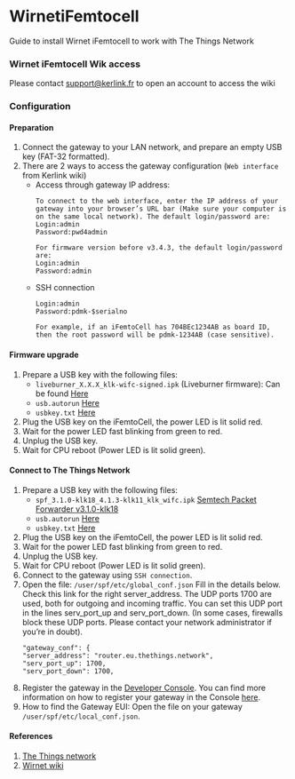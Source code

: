 # WirnetiFemtocell
Guide to install Wirnet iFemtocell to work with The Things Network 

### Wirnet iFemtocell Wik access
Please contact support@kerlink.fr to open an account to access the wiki

### Configuration

#### Preparation
1. Connect the gateway to your LAN network, and prepare an empty USB key (FAT-32 formatted).
2. There are 2 ways to access the gateway configuration (`Web interface` from Kerlink wiki)
    * Access through gateway IP address:  
        ```
        To connect to the web interface, enter the IP address of your gateway into your browser’s URL bar (Make sure your computer is on the same local network). The default login/password are:
        Login:admin
        Password:pwd4admin
        
        For firmware version before v3.4.3, the default login/password are: 
        Login:admin
        Password:admin
        ```
    * SSH connection
        ```
        Login:admin
        Password:pdmk-$serialno
        
        For example, if an iFemtoCell has 704BEc1234AB as board ID, then the root password will be pdmk-1234AB (case sensitive).
        ```
#### Firmware upgrade
1. Prepare a USB key with the following files:
    * `liveburner_X.X.X_klk-wifc-signed.ipk` (Liveburner firmware): Can be found [Here]( http://wikikerlink.fr/wirnet-ifemtocell/doku.php?id=wirnet-ifemtocell:resources)
    * `usb.autorun` [Here](usb.autorun)
    * `usbkey.txt` [Here](usbkey.txt)
2. Plug the USB key on the iFemtoCell, the power LED is lit solid red.
3. Wait for the power LED fast blinking from green to red.
4. Unplug the USB key.
5. Wait for CPU reboot (Power LED is lit solid green).

#### Connect to The Things Network
1. Prepare a USB key with the following files:
    * `spf_3.1.0-klk18_4.1.3-klk11_klk_wifc.ipk` [Semtech Packet Forwarder v3.1.0-klk18]( http://wikikerlink.fr/wirnet-ifemtocell/doku.php?id=wirnet-ifemtocell:resources)
    * `usb.autorun` [Here](usb.autorun)
    * `usbkey.txt` [Here](usbkey.txt)
2. Plug the USB key on the iFemtoCell, the power LED is lit solid red.
3. Wait for the power LED fast blinking from green to red.
4. Unplug the USB key.
5. Wait for CPU reboot (Power LED is lit solid green).
6. Connect to the gateway using `SSH connection`.
7. Open the file: `/user/spf/etc/global_conf.json` Fill in the details below. Check this link for the right server_address. The UDP ports 1700 are used, both for outgoing and incoming traffic. You can set this UDP port in the lines serv_port_up and serv_port_down. (In some cases, firewalls block these UDP ports. Please contact your network administrator if you’re in doubt).
    ```
    "gateway_conf": {
    "server_address": "router.eu.thethings.network",
    "serv_port_up": 1700,                                               
    "serv_port_down": 1700,
    ```
8. Register the gateway in the [Developer Console](https://console.thethingsnetwork.org/). You can find more information on how to register your gateway in the Console [here](https://www.thethingsnetwork.org/docs/gateways/registration.html).
9. How to find the Gateway EUI: Open the file on your gateway `/user/spf/etc/local_conf.json`.

#### References
1. [The Things network](https://www.thethingsnetwork.org/docs/gateways/kerlink-ifemtocell/)
2. [Wirnet wiki](http://wikikerlink.fr/)
